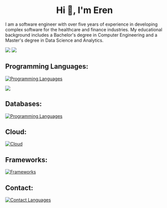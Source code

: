 <h1 align="center"> Hi 👋, I'm Eren </h1>

<p>I am a software engineer with over five years of experience in developing complex software for the healthcare and finance industries. My educational background includes a Bachelor's degree in Computer Engineering and a Master's degree in Data Science and Analytics.</p>


<img  src="https://github-readme-stats.vercel.app/api?username=ErenUfuktepe&theme=prussian&show_icons=true&hide_border=false&count_private=true" />


<img  src="https://github-readme-streak-stats.herokuapp.com/?user=ErenUfuktepe&theme=prussian&hide_border=false" />


<h2>Programming Languages:</h2> 

[![Programming Languages](https://skillicons.dev/icons?i=js,java,python,c,cpp,cs,r&perline=3)](https://github.com/ErenUfuktepe/)

<img  src="https://github-readme-stats.vercel.app/api/top-langs/?username=ErenUfuktepe&theme=prussian&show_icons=true&hide_border=false&layout=compact"/>  

<h2>Databases:</h2>

[![Programming Languages](https://skillicons.dev/icons?i=mysql,postgresql&perline=3)](https://github.com/ErenUfuktepe/)

<h2>Cloud:</h2>

[![Cloud](https://skillicons.dev/icons?i=aws,azure,gcp&perline=3)](https://github.com/ErenUfuktepe/)

<h2>Frameworks:</h2>

[![Frameworks](https://skillicons.dev/icons?i=spring,dotnet,react&perline=3)](https://github.com/ErenUfuktepe/)

<h2>Contact:</h2>

[![Contact Languages](https://skillicons.dev/icons?i=linkedin)](https://www.linkedin.com/in/eren-ufuktepe-a20081145/)


